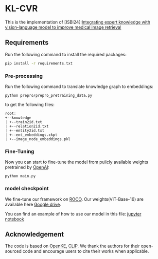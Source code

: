 # KL-CVR
This is the implementation of [ISBI24]:[Integrating expert knowledge with vision-language model to improve medical image retrieval](https://drive.google.com/file/d/1D-KQTavwxLzsGJ_hqKv6-V4Mby4ByFET/view?usp=drive_link)

## Requirements

Run the following command to install the required packages:

```bash
pip install -r requirements.txt
```

### Pre-processing

Run the following command to translate knowledge graph to embeddings:

```angular2
python prepro/prepro_pretraining_data.py
```

to get the following files:

```angular2
root:
+--knowledge
| +--train2id.txt
| +--relation2id.txt
| +--entity2id.txt
| +--ent_embeddings.ckpt
| +--image_node_embeddings.pkl

```

### Fine-Tuning

Now you can start to fine-tune the model from pulicly available weights pretrained by [OpenAI](https://openaipublic.azureedge.net/clip/models/5806e77cd80f8b59890b7e101eabd078d9fb84e6937f9e85e4ecb61988df416f/ViT-B-16.pt):

```angular2
python main.py
```

### model checkpoint

We fine-tune our framework on [ROCO](https://github.com/razorx89/roco-dataset). Our weights(ViT-Base-16) are available here [Google drive](https://drive.google.com/drive/folders/1tavJ3Xsp57ezpmzLOkfhUbTBrAt6frZv?usp=drive_link). 

You can find an example of how to use our model in this file: [jupyter notebook](https://github.com/Wxy-24/KL-CVR/blob/main/how_to_load_model.ipynb)

## Acknowledgement

The code is based on [OpenKE](https://github.com/thunlp/OpenKE), [CLIP](https://github.com/OpenAI/CLIP).
We thank the authors for their open-sourced code and encourage users to cite their works when applicable.
